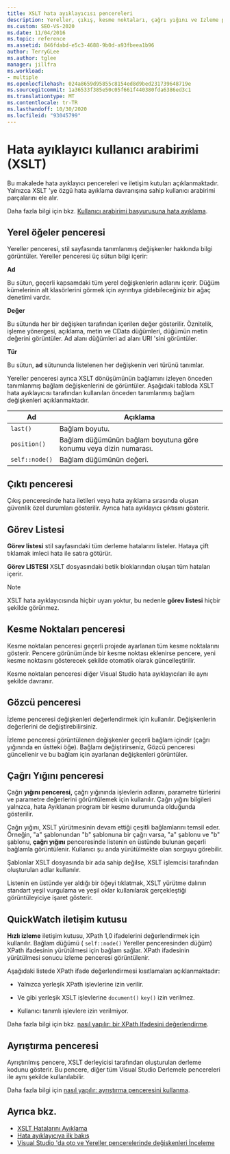 ```yaml
---
title: XSLT hata ayıklayıcısı pencereleri
description: Yereller, çıkış, kesme noktaları, çağrı yığını ve Izleme pencereleri dahil olmak üzere XSLT 'ye özgü hata ayıklama davranışını denetleyen XSLT hata ayıklayıcı kullanıcı arabirimi parçaları hakkında bilgi edinin.
ms.custom: SEO-VS-2020
ms.date: 11/04/2016
ms.topic: reference
ms.assetid: 846fdabd-e5c3-4688-9b0d-a93fbeea1b96
author: TerryGLee
ms.author: tglee
manager: jillfra
ms.workload:
- multiple
ms.openlocfilehash: 024a8659d95855c8154ed8d9bed231739648719e
ms.sourcegitcommit: 1a36533f385e50c05f661f440380fda6386ed3c1
ms.translationtype: MT
ms.contentlocale: tr-TR
ms.lasthandoff: 10/30/2020
ms.locfileid: "93045799"
---
```

# <a name="debugger-user-interface-xslt"></a>Hata ayıklayıcı kullanıcı arabirimi (XSLT)

Bu makalede hata ayıklayıcı pencereleri ve iletişim kutuları açıklanmaktadır. Yalnızca XSLT 'ye özgü hata ayıklama davranışına sahip kullanıcı arabirimi parçalarını ele alır.

Daha fazla bilgi için bkz. [Kullanıcı arabirimi başvurusuna hata ayıklama](../debugger/debugging-user-interface-reference.md).

## <a name="locals-window"></a>Yerel öğeler penceresi

Yereller penceresi, stil sayfasında tanımlanmış değişkenler hakkında bilgi görüntüler. Yereller penceresi üç sütun bilgi içerir:

**Ad**

Bu sütun, geçerli kapsamdaki tüm yerel değişkenlerin adlarını içerir. Düğüm kümelerinin alt klasörlerini görmek için ayrıntıya gidebileceğiniz bir ağaç denetimi vardır.

**Değer**

Bu sütunda her bir değişken tarafından içerilen değer gösterilir. Öznitelik, işleme yönergesi, açıklama, metin ve CData düğümleri, düğümün metin değerini görüntüler. Ad alanı düğümleri ad alanı URI 'sini görüntüler.

**Tür**

Bu sütun, **ad** sütununda listelenen her değişkenin veri türünü tanımlar.

Yereller penceresi ayrıca XSLT dönüşümünün bağlamını izleyen önceden tanımlanmış bağlam değişkenlerini de görüntüler. Aşağıdaki tabloda XSLT hata ayıklayıcısı tarafından kullanılan önceden tanımlanmış bağlam değişkenleri açıklanmaktadır.

|Ad|Açıklama|
|-|-----------------|
|`last()`|Bağlam boyutu.|
|`position()`|Bağlam düğümünün bağlam boyutuna göre konumu veya dizin numarası.|
|`self::node()`|Bağlam düğümünün değeri.|

## <a name="output-window"></a>Çıktı penceresi

Çıkış penceresinde hata iletileri veya hata ayıklama sırasında oluşan güvenlik özel durumları gösterilir. Ayrıca hata ayıklayıcı çıktısını gösterir.

## <a name="task-list"></a>Görev Listesi

**Görev listesi** stil sayfasındaki tüm derleme hatalarını listeler. Hataya çift tıklamak imleci hata ile satıra götürür.

**Görev LISTESI** XSLT dosyasındaki betik bloklarından oluşan tüm hataları içerir.

> [!NOTE]
> XSLT hata ayıklayıcısında hiçbir uyarı yoktur, bu nedenle **görev listesi** hiçbir şekilde görünmez.

## <a name="breakpoints-window"></a>Kesme Noktaları penceresi

Kesme noktaları penceresi geçerli projede ayarlanan tüm kesme noktalarını gösterir. Pencere görünümünde bir kesme noktası eklenirse pencere, yeni kesme noktasını gösterecek şekilde otomatik olarak güncelleştirilir.

Kesme noktaları penceresi diğer Visual Studio hata ayıklayıcıları ile aynı şekilde davranır.

## <a name="watch-window"></a>Gözcü penceresi

İzleme penceresi değişkenleri değerlendirmek için kullanılır. Değişkenlerin değerlerini de değiştirebilirsiniz.

İzleme penceresi görüntülenen değişkenler geçerli bağlam içindir (çağrı yığınında en üstteki öğe). Bağlamı değiştirirseniz, Gözcü penceresi güncellenir ve bu bağlam için ayarlanan değişkenleri görüntüler.

## <a name="call-stack-window"></a>Çağrı Yığını penceresi

Çağrı **yığını penceresi,** çağrı yığınında işlevlerin adlarını, parametre türlerini ve parametre değerlerini görüntülemek için kullanılır. Çağrı yığını bilgileri yalnızca, hata Ayıklanan program bir kesme durumunda olduğunda gösterilir.

Çağrı yığını, XSLT yürütmesinin devam ettiği çeşitli bağlamlarını temsil eder. Örneğin, "a" şablonundan "b" şablonuna bir çağrı varsa, "a" şablonu ve "b" şablonu, **çağrı yığını** penceresinde listenin en üstünde bulunan geçerli bağlamla görüntülenir. Kullanıcı şu anda yürütülmekte olan sorguyu görebilir.

Şablonlar XSLT dosyasında bir ada sahip değilse, XSLT işlemcisi tarafından oluşturulan adlar kullanılır.

Listenin en üstünde yer aldığı bir öğeyi tıklatmak, XSLT yürütme dalının standart yeşil vurgulama ve yeşil oklar kullanılarak gerçekleştiği görüntüleyiciye işaret gösterir.

## <a name="quickwatch-dialog-box"></a>QuickWatch iletişim kutusu

**Hızlı izleme** iletişim kutusu, XPath 1,0 ifadelerini değerlendirmek için kullanılır. Bağlam düğümü ( `self::node()` Yereller penceresinden düğüm) XPath ifadesinin yürütülmesi için bağlam sağlar. XPath ifadesinin yürütülmesi sonucu izleme penceresi görüntülenir.

Aşağıdaki listede XPath ifade değerlendirmesi kısıtlamaları açıklanmaktadır:

- Yalnızca yerleşik XPath işlevlerine izin verilir.

- Ve gibi yerleşik XSLT işlevlerine `document()` `key()` izin verilmez.

- Kullanıcı tanımlı işlevlere izin verilmiyor.

Daha fazla bilgi için bkz. [nasıl yapılır: bir XPath Ifadesini değerlendirme](../xml-tools/how-to-evaluate-an-xpath-expression.md).

## <a name="disassembly-window"></a>Ayrıştırma penceresi

Ayrıştırılmış pencere, XSLT derleyicisi tarafından oluşturulan derleme kodunu gösterir. Bu pencere, diğer tüm Visual Studio Derlemele pencereleri ile aynı şekilde kullanılabilir.

Daha fazla bilgi için [nasıl yapılır: ayrıştırma penceresini kullanma](../debugger/how-to-use-the-disassembly-window.md).

## <a name="see-also"></a>Ayrıca bkz.

- [XSLT Hatalarını Ayıklama](../xml-tools/debugging-xslt.md)
- [Hata ayıklayıcıya ilk bakış](../debugger/debugger-feature-tour.md)
- [Visual Studio 'da oto ve Yereller pencerelerinde değişkenleri İnceleme](../debugger/autos-and-locals-windows.md)
